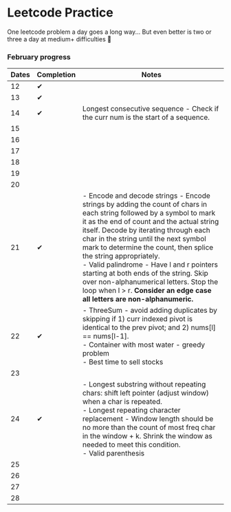 # Leetcode Practice

One leetcode problem a day goes a long way...
But even better is two or three a day at medium+ difficulties 🤪


### February progress

| Dates | Completion | Notes |
|-------|---------|----------|
|  12   | &#10004;|
|  13   | &#10004;|
|  14   | &#10004;| Longest consecutive sequence - Check if the curr num is the start of a sequence.
|  15   |         |
|  16   |         |
|  17   |         |
|  18   |         |
|  19   |         |
|  20   |         |
|  21   |&#10004; | - Encode and decode strings - Encode strings by adding the count of chars in each string followed by a symbol to mark it as the end of count and the actual string itself. Decode by iterating through each char in the string until the next symbol mark to determine the count, then splice the string appropriately.<br> - Valid palindrome - Have l and r pointers starting at both ends of the string. Skip over non-alphanumerical letters. Stop the loop when l > r. <strong>Consider an edge case all letters are non-alphanumeric.</strong>
|  22   |&#10004; | - ThreeSum - avoid adding duplicates by skipping if 1) curr indexed pivot is identical to the prev pivot; and 2) nums[l] == nums[l-1].<br> - Container with most water - greedy problem <br> - Best time to sell stocks
|  23   |         |
|  24   |&#10004; | - Longest substring without repeating chars: shift left pointer (adjust window) when a char is repeated. <br> - Longest repeating character replacement - Window length should be no more than the count of most freq char in the window + k. Shrink the window as needed to meet this condition. <br> - Valid parenthesis
|  25   |         |
|  26   |         |
|  27   |         |
|  28   |         |
